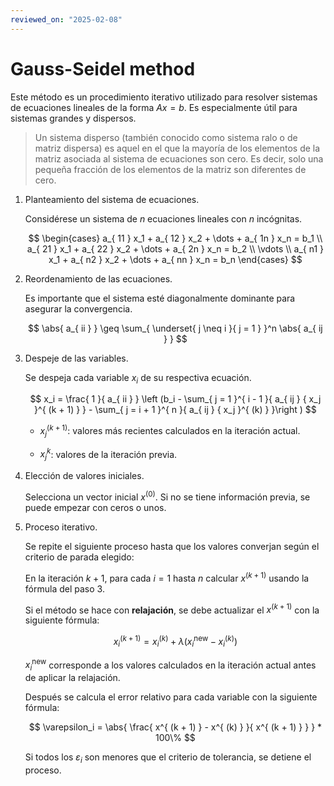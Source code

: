 ```yaml
---
reviewed_on: "2025-02-08"
---
```


# Gauss-Seidel method

Este método es un procedimiento iterativo utilizado para resolver sistemas de ecuaciones lineales de la forma $A x = b$. Es especialmente útil para sistemas grandes y dispersos.

> Un sistema disperso (también conocido como sistema ralo o de matriz dispersa) es aquel en el que la mayoría de los elementos de la matriz asociada al sistema de ecuaciones son cero. Es decir, solo una pequeña fracción de los elementos de la matriz son diferentes de cero.

1. Planteamiento del sistema de ecuaciones.

	Considérese un sistema de $n$ ecuaciones lineales con $n$ incógnitas.

	$$
	\begin{cases}
		a_{ 11 } x_1 + a_{ 12 } x_2 + \dots + a_{ 1n } x_n = b_1 \\
		a_{ 21 } x_1 + a_{ 22 } x_2 + \dots + a_{ 2n } x_n = b_2 \\
		\vdots \\
		a_{ n1 } x_1 + a_{ n2 } x_2 + \dots + a_{ nn } x_n = b_n
	\end{cases}
	$$

2. Reordenamiento de las ecuaciones.

	Es importante que el sistema esté diagonalmente dominante para asegurar la convergencia.

	$$
	\abs{ a_{ ii } } \geq \sum_{ \underset{ j \neq i }{ j = 1 } }^n \abs{ a_{ ij } }
	$$

3. Despeje de las variables.

	Se despeja cada variable $x_i$ de su respectiva ecuación.

	$$
	x_i = \frac{ 1 }{ a_{ ii } } \left (b_i - \sum_{ j = 1 }^{ i - 1 }{ a_{ ij } { x_j }^{ (k + 1) } } - \sum_{ j = i + 1 }^{ n }{ a_{ ij } { x_j }^{ (k) } }\right )
	$$

	- ${ x_j }^{ (k + 1) }$: valores más recientes calculados en la iteración actual.

	- ${ x_j }^k$: valores de la iteración previa.

4. Elección de valores iniciales.

	Selecciona un vector inicial $x^{ (0) }$. Si no se tiene información previa, se puede empezar con ceros o unos.

5. Proceso iterativo.

	Se repite el siguiente proceso hasta que los valores converjan según el criterio de parada elegido:

	En la iteración $k + 1$, para cada $i = 1$ hasta $n$ calcular $x^{ (k + 1) }$ usando la fórmula del paso $3$.

	Si el método se hace con **relajación**, se debe actualizar el $x^{ (k + 1) }$ con la siguiente fórmula:

	$$
	{ x_i }^{ (k + 1) } = { x_i }^{ (k) } + \lambda ({ x_i }^\text{new} - { x_i }^{ (k) })
	$$

	${ x_i }^\text{new}$ corresponde a los valores calculados en la iteración actual antes de aplicar la relajación.

	Después se calcula el error relativo para cada variable con la siguiente fórmula:

	$$
	\varepsilon_i = \abs{ \frac{ x^{ (k + 1) } - x^{ (k) } }{ x^{ (k + 1) } } } * 100\%
	$$

	Si todos los $\varepsilon_i$ son menores que el criterio de tolerancia, se detiene el proceso.
